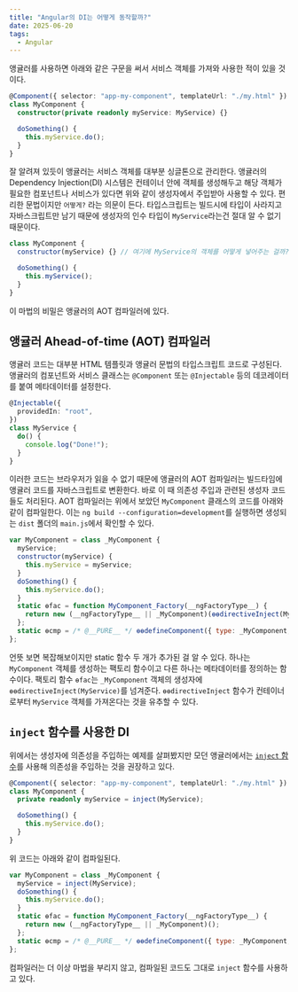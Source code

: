 ```yaml
---
title: "Angular의 DI는 어떻게 동작할까?"
date: 2025-06-20
tags:
  - Angular
---
```


앵귤러를 사용하면 아래와 같은 구문을 써서 서비스 객체를 가져와 사용한 적이 있을 것이다.

```ts
@Component({ selector: "app-my-component", templateUrl: "./my.html" })
class MyComponent {
  constructor(private readonly myService: MyService) {}

  doSomething() {
    this.myService.do();
  }
}
```

잘 알려져 있듯이 앵귤러는 서비스 객체를 대부분 싱글톤으로 관리한다. 앵귤러의 Dependency Injection(DI) 시스템은 컨테이너 안에 객체를 생성해두고 해당 객체가 필요한 컴포넌트나 서비스가 있다면 위와 같이 생성자에서 주입받아 사용할 수 있다. 편리한 문법이지만 `어떻게?` 라는 의문이 든다. 타입스크립트는 빌드시에 타입이 사라지고 자바스크립트만 남기 때문에 생성자의 인수 타입이 `MyService`라는건 절대 알 수 없기 때문이다.

```js
class MyComponent {
  constructor(myService) {} // 여기에 MyService의 객체를 어떻게 넣어주는 걸까?

  doSomething() {
    this.myService();
  }
}
```

이 마법의 비밀은 앵귤러의 AOT 컴파일러에 있다.

## 앵귤러 Ahead-of-time (AOT) 컴파일러

앵귤러 코드는 대부분 HTML 템플릿과 앵귤러 문법의 타입스크립트 코드로 구성된다. 앵귤러의 컴포넌트와 서비스 클래스는 `@Component` 또는 `@Injectable` 등의 데코레이터를 붙여 메타데이터를 설정한다.

```ts
@Injectable({
  providedIn: "root",
})
class MyService {
  do() {
    console.log("Done!");
  }
}
```

이러한 코드는 브라우저가 읽을 수 없기 때문에 앵귤러의 AOT 컴파일러는 빌드타임에 앵귤러 코드를 자바스크립트로 변환한다. 바로 이 때 의존성 주입과 관련된 생성자 코드들도 처리된다. AOT 컴파일러는 위에서 보았던 `MyComponent` 클래스의 코드를 아래와 같이 컴파일한다. 이는 `ng build --configuration=development`를 실행하면 생성되는 `dist` 폴더의 `main.js`에서 확인할 수 있다.

```js
var MyComponent = class _MyComponent {
  myService;
  constructor(myService) {
    this.myService = myService;
  }
  doSomething() {
    this.myService.do();
  }
  static ɵfac = function MyComponent_Factory(__ngFactoryType__) {
    return new (__ngFactoryType__ || _MyComponent)(ɵɵdirectiveInject(MyService));
  };
  static ɵcmp = /* @__PURE__ */ ɵɵdefineComponent({ type: _MyComponent, selectors: [["app-my-component"]], decls: 0, vars: 0, template: function MyComponent_Template(rf, ctx) {}, encapsulation: 2 });
};
```

언뜻 보면 복잡해보이지만 static 함수 두 개가 추가된 걸 알 수 있다. 하나는 `MyComponent` 객체를 생성하는 팩토리 함수이고 다른 하나는 메타데이터를 정의하는 함수이다. 팩토리 함수 `ɵfac`는 `_MyComponent` 객체의 생성자에 `ɵɵdirectiveInject(MyService)`를 넘겨준다. `ɵɵdirectiveInject` 함수가 컨테이너로부터 `MyService` 객체를 가져온다는 것을 유추할 수 있다.

## `inject` 함수를 사용한 DI

위에서는 생성자에 의존성을 주입하는 예제를 살펴봤지만 모던 앵귤러에서는 [`inject` 함수](https://angular.dev/reference/migrations/inject-function)를 사용해 의존성을 주입하는 것을 권장하고 있다.

```ts
@Component({ selector: "app-my-component", templateUrl: "./my.html" })
class MyComponent {
  private readonly myService = inject(MyService);

  doSomething() {
    this.myService.do();
  }
}
```

위 코드는 아래와 같이 컴파일된다.

```js
var MyComponent = class _MyComponent {
  myService = inject(MyService);
  doSomething() {
    this.myService.do();
  }
  static ɵfac = function MyComponent_Factory(__ngFactoryType__) {
    return new (__ngFactoryType__ || _MyComponent)();
  };
  static ɵcmp = /* @__PURE__ */ ɵɵdefineComponent({ type: _MyComponent, selectors: [["app-my-component"]], decls: 0, vars: 0, template: function MyComponent_Template(rf, ctx) {}, encapsulation: 2 });
};
```

컴파일러는 더 이상 마법을 부리지 않고, 컴파일된 코드도 그대로 `inject` 함수를 사용하고 있다.

<!-- ## `inject` 함수의 동작

우선 앞서 봤던 `ɵɵdirectiveInject` 함수는 어떻게 생겼는지 살펴보자.

```ts
export function ɵɵdirectiveInject<T>(token: ProviderToken<T>, flags = InternalInjectFlags.Default): T | null {
  const lView = getLView();
  // Fall back to inject() if view hasn't been created. This situation can happen in tests
  // if inject utilities are used before bootstrapping.
  if (lView === null) {
    // Verify that we will not get into infinite loop.
    ngDevMode && assertInjectImplementationNotEqual(ɵɵdirectiveInject);
    return ɵɵinject(token, flags);
  }
  const tNode = getCurrentTNode();
  const value = getOrCreateInjectable<T>(tNode as TDirectiveHostNode, lView, resolveForwardRef(token), flags);
  ngDevMode && emitInjectEvent(token as Type<unknown>, value, flags);
  return value;
}
```
 -->
